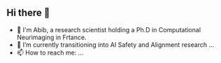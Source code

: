 ## Hi there 👋

<!--
**abibalimi/abibalimi** is a ✨ _special_ ✨ repository because its `README.md` (this file) appears on your GitHub profile.

Here are some ideas to get you started:
-->
- 💬 I'm Abib, a research scientist holding a Ph.D in Computational Neurimaging in Frtance.
- 🔭 I’m currently transitioning into AI Safety and Alignment research ... 
- 📫 How to reach me: ...

<!-- 
- 🌱 I’m currently learning ...
- 👯 I’m looking to collaborate on ...
- 🤔 I’m looking for help with ...
- 💬 Ask me about ...
- 📫 How to reach me: ...
- 😄 Pronouns: ...
- ⚡ Fun fact: ...
-->
